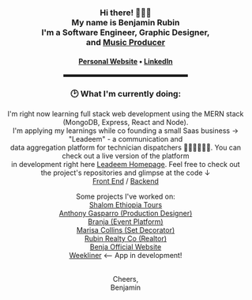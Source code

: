   <!-- Hi there! Feel free to make this your own but don't use my data -->
<div align="center">  
<h3>Hi there! 👨🏻‍💻<br>My name is Benjamin Rubin<br>I'm a Software Engineer, Graphic Designer,<br> and <a target="_blank" href="https://www.benjaofficial.com">Music Producer</a></h3>

<h4> <a href="https://www.benjaminrubin.me">Personal Website</a> • <a href="https://www.linkedin.com/in/benjaminfloydrubin">LinkedIn</a> </h4>

<!-- <a href="https://stephenajulu.com"><img src="images/rsz 300w asset_1.png" width="100"></a> -->

<hr width="50%" style="height:5px;">

<h3>🕑 What I'm currently doing:</h3>

<p>
  I'm right now learning full stack web development using the MERN stack (MongoDB, Express, React and Node). <br/>
  I'm applying my learnings while co founding a small Saas business -> "Leadeem" - a communication and <br/>
  data aggregation platform for technician dispatchers 👨🏻‍🔧👩🏻‍🔧. You can check out a live version of the platform <br/>
  in development right here <a href="https://www.dev.leadeem.com">Leadeem Homepage</a>. Feel free to check out <br/>
  the project's repositories and glimpse at the code ↓ <br/>
  <a href="https://github.com/benjaminrubin/leadeem">Front End</a>  /  <a href="https://github.com/benjaminrubin/leadeem-server">Backend</a>  
  
  <br/>
  
  Some projects I've worked on: <br/>
  <a href="https://www.shalomethiopia.com">Shalom Ethiopia Tours</a> <br/>
  <a href="https://www.anthonygasparro.com">Anthony Gasparro (Production Designer)</a> <br/>
    <a href="https://benjaminrubin.me/portfolio/branja-case-study">Branja (Event Platform)</a> <br/>
  <a href="https://www.marisacollins.com">Marisa Collins (Set Decorator)</a> <br/>
  <a href="https://www.rubinrealtyco.com">Rubin Realty Co (Realtor)</a> <br/>
  <a href="https://www.benjaofficial.com">Benja Official Website</a> <br/>
    <a href="https://www.weekliner.com">Weekliner</a> <-- App in development! <br/>

  
  
  <br/>
  Cheers,<br/>
  Benjamin
</p>

  
  </div>
